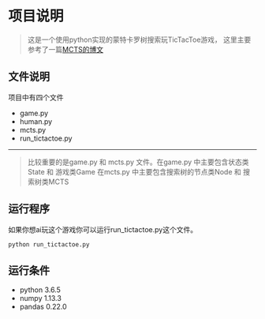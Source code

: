 # 项目说明

> 这是一个使用python实现的蒙特卡罗树搜索玩TicTacToe游戏，
这里主要参考了一篇[MCTS的博文](https://int8.io/monte-carlo-tree-search-beginners-guide/)

## 文件说明

项目中有四个文件
- game.py 
- human.py 
- mcts.py 
- run_tictactoe.py
---
>比较重要的是game.py 和 mcts.py 文件。在game.py 中主要包含状态类State 和 游戏类Game
在mcts.py 中主要包含搜索树的节点类Node 和 搜索树类MCTS

## 运行程序
如果你想ai玩这个游戏你可以运行run_tictactoe.py这个文件。
```
python run_tictactoe.py
```

## 运行条件
- python 3.6.5
- numpy 1.13.3
- pandas 0.22.0
